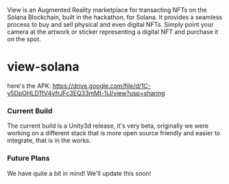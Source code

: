 View is an Augmented Reality marketplace for transacting NFTs on the Solana Blockchain, built in the hackathon, for Solana. It provides a seamless process to buy and sell physical and even digital NFTs. Simply point your camera at the artwork or sticker representing a digital NFT and purchase it on the spot.


# view-solana

here's the APK: https://drive.google.com/file/d/1C-y5DpOHLDTtV4vfrJFc3EQ33mMt-1iJ/view?usp=sharing


### Current Build

The current build is a Unity3d release, it's very beta, originally we were working on a different stack that is more open source friendly and easier to integrate, that is in the works.


### Future Plans

We have quite a bit in mind! We'll update this soon!
